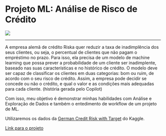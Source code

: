 # Projeto ML: Análise de Risco de Crédito
<img src='https://th.bing.com/th/id/OIP.91LHjaw6Buq_kKfgASyI1gHaE8?rs=1&pid=ImgDetMain' align='center' />



---



A empresa alemã de crédito Riska quer reduzir a taxa de inadimplência dos seus clientes, ou seja, o percentual de clientes que não pagam o empréstimo no prazo. Para isso, ela precisa de um modelo de machine learning que possa prever a probabilidade de um cliente ser inadimplente, baseado nas suas características e no histórico de crédito. O modelo deve ser capaz de classificar os clientes em duas categorias: bom ou ruim, de acordo com o seu risco de crédito. Assim, a empresa pode decidir se concede ou não o crédito, e qual o valor e as condições mais adequadas para cada cliente. (história gerada pelo Copilot)

Com isso, meu objetivo é demonstrar minhas habilidades com Análise e Exploração de Dados e também o entedimento de workflow de um projeto de ML.

Utilizaremos os dados da [German Credit Risk with Target](https://www.kaggle.com/datasets/kabure/german-credit-data-with-risk) do Kaggle.

[Link para o projeto]() 
